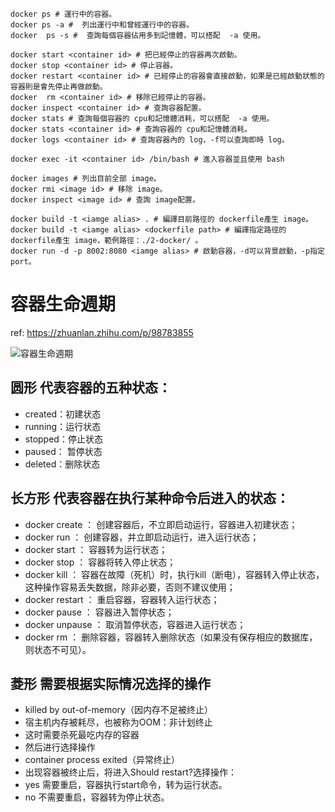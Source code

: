 ```shell
docker ps # 運行中的容器。
docker ps -a #  列出運行中和曾經運行中的容器。
docker  ps -s #  查詢每個容器佔用多到記憶體，可以搭配  -a 使用。

docker start <container id> # 把已經停止的容器再次啟動。
docker stop <container id> # 停止容器。
docker restart <container id> # 已經停止的容器會直接啟動，如果是已經啟動狀態的容器則是會先停止再做啟動。
docker  rm <container id> # 移除已經停止的容器。
docker inspect <container id> # 查詢容器配置。
docker stats # 查詢每個容器的 cpu和記憶體消耗，可以搭配  -a 使用。
docker stats <container id> # 查詢容器的 cpu和記憶體消耗。
docker logs <container id> # 查詢容器內的 log，-f可以查詢即時 log。

docker exec -it <container id> /bin/bash # 進入容器並且使用 bash

docker images # 列出目前全部 image。
docker rmi <image id> # 移除 image。
docker inspect <image id> # 查詢 image配置。

docker build -t <iamge alias> . # 編譯目前路徑的 dockerfile產生 image。
docker build -t <iamge alias> <dockerfile path> # 編譯指定路徑的 dockerfile產生 image，範例路徑：./2-docker/ 。
docker run -d -p 8002:8080 <iamge alias> # 啟動容器，-d可以背景啟動，-p指定 port。
```
# 容器生命週期
ref: https://zhuanlan.zhihu.com/p/98783855

![容器生命週期](1.jpg)

## 圆形 代表容器的五种状态：
* created：初建状态
* running：运行状态
* stopped：停止状态
* paused： 暂停状态
* deleted：删除状态

## 长方形 代表容器在执行某种命令后进入的状态：
* docker create ： 创建容器后，不立即启动运行，容器进入初建状态；
* docker run ： 创建容器，并立即启动运行，进入运行状态；
* docker start ： 容器转为运行状态；
* docker stop ： 容器将转入停止状态；
* docker kill ： 容器在故障（死机）时，执行kill（断电），容器转入停止状态，这种操作容易丢失数据，除非必要，否则不建议使用；
* docker restart ： 重启容器，容器转入运行状态；
* docker pause ： 容器进入暂停状态；
* docker unpause ： 取消暂停状态，容器进入运行状态；
* docker rm ： 删除容器，容器转入删除状态（如果没有保存相应的数据库，则状态不可见）。

## 菱形 需要根据实际情况选择的操作
* killed by out-of-memory（因内存不足被终止）
* 宿主机内存被耗尽，也被称为OOM：非计划终止
* 这时需要杀死最吃内存的容器
* 然后进行选择操作
* container process exited（异常终止）
* 出现容器被终止后，将进入Should restart?选择操作：
* yes 需要重启，容器执行start命令，转为运行状态。
* no 不需要重启，容器转为停止状态。